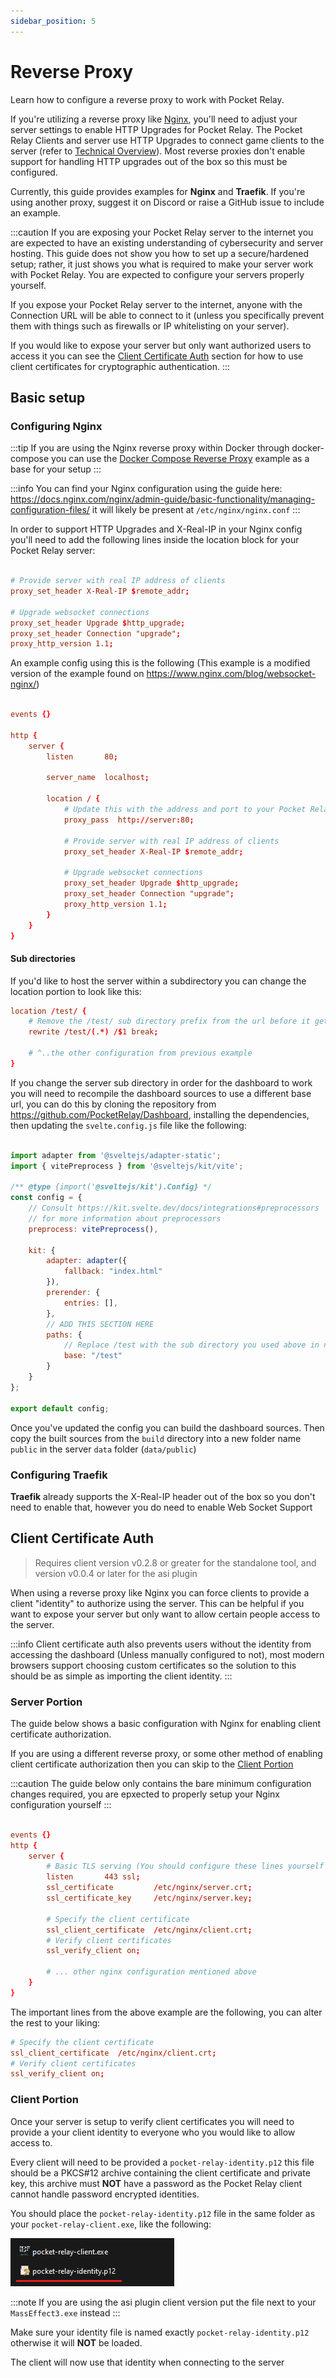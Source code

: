 ```yaml
---
sidebar_position: 5
---
```


# Reverse Proxy

Learn how to configure a reverse proxy to work with Pocket Relay.


If you're utilizing a reverse proxy like [Nginx](https://nginx.org/en/), you'll need to adjust your server settings to enable HTTP Upgrades for Pocket Relay. The Pocket Relay Clients and server use HTTP Upgrades to connect game clients to the server (refer to [Technical Overview](../technical/client#connection-upgrading)). Most reverse proxies don't enable support for handling HTTP upgrades out of the box so this must be configured.

Currently, this guide provides examples for **Nginx** and **Traefik**. If you're using another proxy, suggest it on Discord or raise a GitHub issue to include an example.

:::caution 
If you are exposing your Pocket Relay server to the internet you are expected to have an existing understanding of cybersecurity and server hosting. This guide does not show you how to set up a secure/hardened setup; rather, it just shows you what is required to make your server work with Pocket Relay. You are expected to configure your servers properly yourself.

If you expose your Pocket Relay server to the internet, anyone with the Connection URL will be able to connect to it (unless you specifically prevent them with things such as firewalls or IP whitelisting on your server). 

If you would like to expose your server but only want authorized users to access it you can see the [Client Certificate Auth](#client-certificate-auth) section for how to use client certificates for cryptographic authentication.
:::

## Basic setup

### Configuring Nginx

:::tip
If you are using the Nginx reverse proxy within Docker through docker-compose you can use the [Docker Compose Reverse Proxy](docker.md#docker-compose-reverse-proxy) example as a base for your setup
:::

:::info
You can find your Nginx configuration using the guide here: https://docs.nginx.com/nginx/admin-guide/basic-functionality/managing-configuration-files/
it will likely be present at `/etc/nginx/nginx.conf` 
:::

In order to support HTTP Upgrades and X-Real-IP in your Nginx config you'll need to add the following lines inside the location block for your Pocket Relay server:


```conf
      
# Provide server with real IP address of clients
proxy_set_header X-Real-IP $remote_addr;

# Upgrade websocket connections 
proxy_set_header Upgrade $http_upgrade;
proxy_set_header Connection "upgrade";
proxy_http_version 1.1;
```

An example config using this is the following (This example is a modified version of the example found on https://www.nginx.com/blog/websocket-nginx/)

```conf

events {}

http {
    server {
        listen       80;

        server_name  localhost;

        location / {
            # Update this with the address and port to your Pocket Relay server 
            proxy_pass  http://server:80;
            
            # Provide server with real IP address of clients
            proxy_set_header X-Real-IP $remote_addr;

            # Upgrade websocket connections 
            proxy_set_header Upgrade $http_upgrade;
            proxy_set_header Connection "upgrade";
            proxy_http_version 1.1;
        }
    }
}

```

#### Sub directories



If you'd like to host the server within a subdirectory you can change the location portion to look like this:


```conf
location /test/ {
    # Remove the /test/ sub directory prefix from the url before it gets to the server
    rewrite /test/(.*) /$1 break;

    # ^..the other configuration from previous example
}

```

If you change the server sub directory in order for the dashboard to work you will need to recompile the dashboard sources
to use a different base url, you can do this by cloning the repository from https://github.com/PocketRelay/Dashboard, installing
the dependencies, then updating the `svelte.config.js` file like the following:

```js

import adapter from '@sveltejs/adapter-static';
import { vitePreprocess } from '@sveltejs/kit/vite';

/** @type {import('@sveltejs/kit').Config} */
const config = {
	// Consult https://kit.svelte.dev/docs/integrations#preprocessors
	// for more information about preprocessors
	preprocess: vitePreprocess(),

	kit: {
		adapter: adapter({
			fallback: "index.html"
		}),
		prerender: {
			entries: [],
		},
        // ADD THIS SECTION HERE
        paths: {
            // Replace /test with the sub directory you used above in nginx 
            base: "/test"
        }
	}
};

export default config;
```

Once you've updated the config you can build the dashboard sources. Then copy the built sources from the `build`
directory into a new folder name `public` in the server `data` folder (`data/public`) 


### Configuring Traefik

**Traefik** already supports the X-Real-IP header out of the box so you don't need to enable that, however you do need to enable Web Socket Support

## Client Certificate Auth

> Requires client version v0.2.8 or greater for the standalone tool, and version v0.0.4 or later for the asi plugin

When using a reverse proxy like Nginx you can force clients to provide a client "identity" to authorize using the server. This can be helpful if you want to expose your server but only want to allow certain people access to the server.

:::info
Client certificate auth also prevents users without the identity from accessing the dashboard (Unless manually configured to not), most modern browsers support choosing custom certificates so the solution to this should be as simple as importing the client identity.
:::

### Server Portion

The guide below shows a basic configuration with Nginx for enabling client certificate authorization. 

If you are using a different reverse proxy, or some other method of enabling client certificate authorization then you can skip to the [Client Portion](#client-portion)

:::caution
The guide below only contains the bare minimum configuration changes required, you are epxected to properly setup your Nginx configuration yourself
:::

```conf

events {}
http {
    server {
        # Basic TLS serving (You should configure these lines yourself properly)
        listen       443 ssl;
        ssl_certificate         /etc/nginx/server.crt;
        ssl_certificate_key     /etc/nginx/server.key;
        
        # Specify the client certificate
        ssl_client_certificate  /etc/nginx/client.crt;
        # Verify client certificates
        ssl_verify_client on;

        # ... other nginx configuration mentioned above
    }
}
```

The important lines from the above example are the following, you can alter the rest to your liking:

```conf
# Specify the client certificate
ssl_client_certificate  /etc/nginx/client.crt;
# Verify client certificates
ssl_verify_client on;
```

### Client Portion

Once your server is setup to verify client certificates you will need to provide a your client identity to everyone who
you would like to allow access to.

Every client will need to be provided a `pocket-relay-identity.p12` this file should be a PKCS#12 archive containing the client
certificate and private key, this archive must **NOT** have a password as the Pocket Relay client cannot handle password encrypted
identities.

You should place the `pocket-relay-identity.p12` file in the same folder as your `pocket-relay-client.exe`, like the following:

![Client identity](./img/client-identity.png)


:::note
If you are using the asi plugin client version put the file next to your `MassEffect3.exe` instead
:::


Make sure your identity file is named exactly `pocket-relay-identity.p12` otherwise it will **NOT** be loaded.

The client will now use that identity when connecting to the server